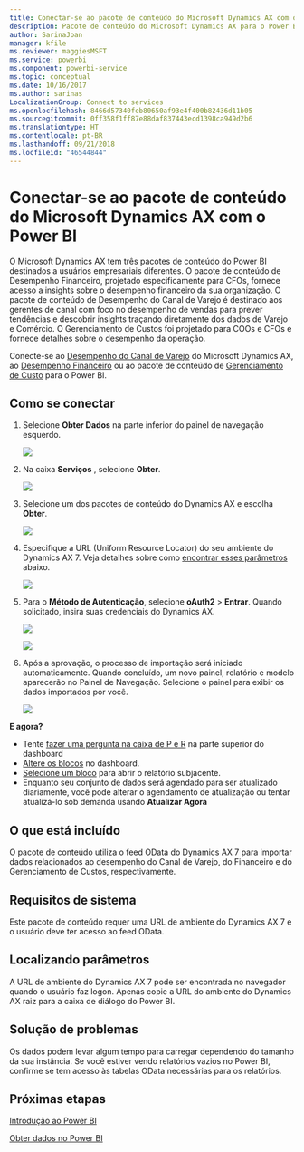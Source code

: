 ```yaml
---
title: Conectar-se ao pacote de conteúdo do Microsoft Dynamics AX com o Power BI
description: Pacote de conteúdo do Microsoft Dynamics AX para o Power BI
author: SarinaJoan
manager: kfile
ms.reviewer: maggiesMSFT
ms.service: powerbi
ms.component: powerbi-service
ms.topic: conceptual
ms.date: 10/16/2017
ms.author: sarinas
LocalizationGroup: Connect to services
ms.openlocfilehash: 8466d57340feb80650af93e4f400b82436d11b05
ms.sourcegitcommit: 0ff358f1ff87e88daf837443ecd1398ca949d2b6
ms.translationtype: HT
ms.contentlocale: pt-BR
ms.lasthandoff: 09/21/2018
ms.locfileid: "46544844"
---
```

# <a name="connect-to-microsoft-dynamics-ax-content-pack-with-power-bi"></a>Conectar-se ao pacote de conteúdo do Microsoft Dynamics AX com o Power BI
O Microsoft Dynamics AX tem três pacotes de conteúdo do Power BI destinados a usuários empresariais diferentes. O pacote de conteúdo de Desempenho Financeiro, projetado especificamente para CFOs, fornece acesso a insights sobre o desempenho financeiro da sua organização. O pacote de conteúdo de Desempenho do Canal de Varejo é destinado aos gerentes de canal com foco no desempenho de vendas para prever tendências e descobrir insights traçando diretamente dos dados de Varejo e Comércio. O Gerenciamento de Custos foi projetado para COOs e CFOs e fornece detalhes sobre o desempenho da operação.

Conecte-se ao [Desempenho do Canal de Varejo](https://app.powerbi.com/getdata/services/dynamics-ax-retail-channel-performance) do Microsoft Dynamics AX, ao [Desempenho Financeiro](https://app.powerbi.com/getdata/services/dynamics-ax-financial-performance) ou ao pacote de conteúdo de [Gerenciamento de Custo](https://app.powerbi.com/getdata/services/dynamics-ax-cost-management) para o Power BI.

## <a name="how-to-connect"></a>Como se conectar
1. Selecione **Obter Dados** na parte inferior do painel de navegação esquerdo.
   
   ![](media/service-connect-to-microsoft-dynamics-ax/getdata.png)
2. Na caixa **Serviços** , selecione **Obter**.
   
   ![](media/service-connect-to-microsoft-dynamics-ax/services.png)
3. Selecione um dos pacotes de conteúdo do Dynamics AX e escolha **Obter**.
   
   ![](media/service-connect-to-microsoft-dynamics-ax/mdax.png)
4. Especifique a URL (Uniform Resource Locator) do seu ambiente do Dynamics AX 7. Veja detalhes sobre como [encontrar esses parâmetros](#FindingParams) abaixo.
   
   ![](media/service-connect-to-microsoft-dynamics-ax/params.png)
5. Para o **Método de Autenticação**, selecione **oAuth2** \> **Entrar**. Quando solicitado, insira suas credenciais do Dynamics AX.
   
    ![](media/service-connect-to-microsoft-dynamics-ax/creds.png)
   
    ![](media/service-connect-to-microsoft-dynamics-ax/creds2.png)
6. Após a aprovação, o processo de importação será iniciado automaticamente. Quando concluído, um novo painel, relatório e modelo aparecerão no Painel de Navegação. Selecione o painel para exibir os dados importados por você.
   
     ![](media/service-connect-to-microsoft-dynamics-ax/dashboard.png)

**E agora?**

* Tente [fazer uma pergunta na caixa de P e R](consumer/end-user-q-and-a.md) na parte superior do dashboard
* [Altere os blocos](service-dashboard-edit-tile.md) no dashboard.
* [Selecione um bloco](consumer/end-user-tiles.md) para abrir o relatório subjacente.
* Enquanto seu conjunto de dados será agendado para ser atualizado diariamente, você pode alterar o agendamento de atualização ou tentar atualizá-lo sob demanda usando **Atualizar Agora**

## <a name="whats-included"></a>O que está incluído
O pacote de conteúdo utiliza o feed OData do Dynamics AX 7 para importar dados relacionados ao desempenho do Canal de Varejo, do Financeiro e do Gerenciamento de Custos, respectivamente.

## <a name="system-requirements"></a>Requisitos de sistema
Este pacote de conteúdo requer uma URL de ambiente do Dynamics AX 7 e o usuário deve ter acesso ao feed OData.

## <a name="finding-parameters"></a>Localizando parâmetros
<a name="FindingParams"></a>

A URL de ambiente do Dynamics AX 7 pode ser encontrada no navegador quando o usuário faz logon. Apenas copie a URL do ambiente do Dynamics AX raiz para a caixa de diálogo do Power BI.

## <a name="troubleshooting"></a>Solução de problemas
Os dados podem levar algum tempo para carregar dependendo do tamanho da sua instância. Se você estiver vendo relatórios vazios no Power BI, confirme se tem acesso às tabelas OData necessárias para os relatórios.

## <a name="next-steps"></a>Próximas etapas
[Introdução ao Power BI](service-get-started.md)

[Obter dados no Power BI](service-get-data.md)


